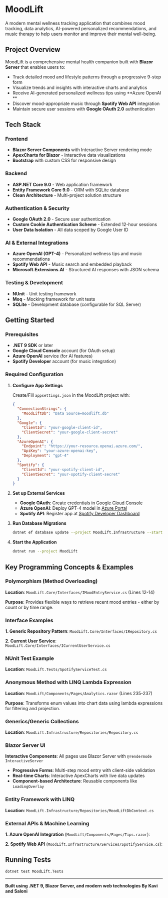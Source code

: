 ﻿# MoodLift

A modern mental wellness tracking application that combines mood tracking, data analytics, AI-powered personalized recommendations, and music therapy to help users monitor and improve their mental well-being.

## Project Overview

MoodLift is a comprehensive mental health companion built with **Blazor Server** that enables users to:
- Track detailed mood and lifestyle patterns through a progressive 9-step form
- Visualize trends and insights with interactive charts and analytics
- Receive AI-generated personalized wellness tips using **Azure OpenAI **
- Discover mood-appropriate music through **Spotify Web API** integration
- Maintain secure user sessions with **Google OAuth 2.0** authentication

## Tech Stack

### Frontend
- **Blazor Server Components** with Interactive Server rendering mode
- **ApexCharts for Blazor** - Interactive data visualizations
- **Bootstrap** with custom CSS for responsive design

### Backend
- **ASP.NET Core 9.0** - Web application framework
- **Entity Framework Core 9.0** - ORM with SQLite database
- **Clean Architecture** - Multi-project solution structure

### Authentication & Security
- **Google OAuth 2.0** - Secure user authentication
- **Custom Cookie Authentication Scheme** - Extended 12-hour sessions
- **User Data Isolation** - All data scoped by Google User ID

### AI & External Integrations
- **Azure OpenAI (GPT-4)** - Personalized wellness tips and music recommendations
- **Spotify Web API** - Music search and embedded playback
- **Microsoft.Extensions.AI** - Structured AI responses with JSON schema

### Testing & Development
- **NUnit** - Unit testing framework
- **Moq** - Mocking framework for unit tests
- **SQLite** - Development database (configurable for SQL Server)

## Getting Started

### Prerequisites
- **.NET 9 SDK** or later
- **Google Cloud Console** account (for OAuth setup)
- **Azure OpenAI** service (for AI features)
- **Spotify Developer** account (for music integration)

### Required Configuration

1. **Configure App Settings**
   
   Create/Fill `appsettings.json` in the MoodLift project with:
   ```json
   {
     "ConnectionStrings": {
       "MoodLiftDb": "Data Source=moodlift.db"
     },
     "Google": {
       "ClientId": "your-google-client-id",
       "ClientSecret": "your-google-client-secret"
     },
     "AzureOpenAI": {
       "Endpoint": "https://your-resource.openai.azure.com/",
       "ApiKey": "your-azure-openai-key",
       "Deployment": "gpt-4"
     },
     "Spotify": {
       "ClientId": "your-spotify-client-id",
       "ClientSecret": "your-spotify-client-secret"
     }
   }
   ```

2. **Set up External Services**
   - **Google OAuth**: Create credentials in [Google Cloud Console](https://console.cloud.google.com/)
   - **Azure OpenAI**: Deploy GPT-4 model in [Azure Portal](https://portal.azure.com/)
   - **Spotify API**: Register app at [Spotify Developer Dashboard](https://developer.spotify.com/)

3. **Run Database Migrations**
   ```bash
   dotnet ef database update --project MoodLift.Infrastructure --startup-project MoodLift
   ```

4. **Start the Application**
   ```bash
   dotnet run --project MoodLift
   ```

## Key Programming Concepts & Examples

### Polymorphism (Method Overloading)

**Location**: `MoodLift.Core/Interfaces/IMoodEntryService.cs` (Lines 12-14)

**Purpose**: Provides flexible ways to retrieve recent mood entries - either by count or by time range.

### Interface Examples

**1. Generic Repository Pattern**: `MoodLift.Core/Interfaces/IRepository.cs`

**2. Current User Service**: `MoodLift.Core/Interfaces/ICurrentUserService.cs`

### NUnit Test Example

**Location**: `MoodLift.Tests/SpotifyServiceTest.cs`


### Anonymous Method with LINQ Lambda Expression

**Location**: `MoodLift/Components/Pages/Analytics.razor` (Lines 235-237)


**Purpose**: Transforms enum values into chart data using lambda expressions for filtering and projection.

### Generics/Generic Collections

**Location**: `MoodLift.Infrastructure/Repositories/Repository.cs`


### Blazor Server UI

**Interactive Components**: All pages use Blazor Server with `@rendermode InteractiveServer`
- **Progressive Forms**: Multi-step mood entry with client-side validation
- **Real-time Charts**: Interactive ApexCharts with live data updates
- **Component-based Architecture**: Reusable components like `LoadingOverlay`

### Entity Framework with LINQ

**Location**: `MoodLift.Infrastructure/Repositories/MoodLiftDbContext.cs`


### External APIs & Machine Learning

**1. Azure OpenAI Integration** (`MoodLift/Components/Pages/Tips.razor`):

**2. Spotify Web API** (`MoodLift.Infrastructure/Services/SpotifyService.cs`):


## Running Tests

```bash
dotnet test MoodLift.Tests
```

---

**Built using .NET 9, Blazor Server, and modern web technologies By Kavi and Saloni**